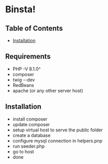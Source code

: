 # Binsta!

## Table of Contents

- [Installation](#installation)


## Requirements

- PHP -V 8.1.0^
- composer
- twig --dev
- RedBeans
- apache (or any other server host)

## Installation

- install composer
- update composer
- setup virtual host to serve the public folder
- create a database
- configure mysql connection in helpers.pnp
- run seeder.php
- go to host
- done
